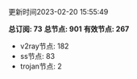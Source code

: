 更新时间2023-02-20 15:55:49

**总订阅: 73**
**总节点: 901**
**有效节点: 267**
- v2ray节点: 182
- ss节点: 83
- trojan节点: 2
